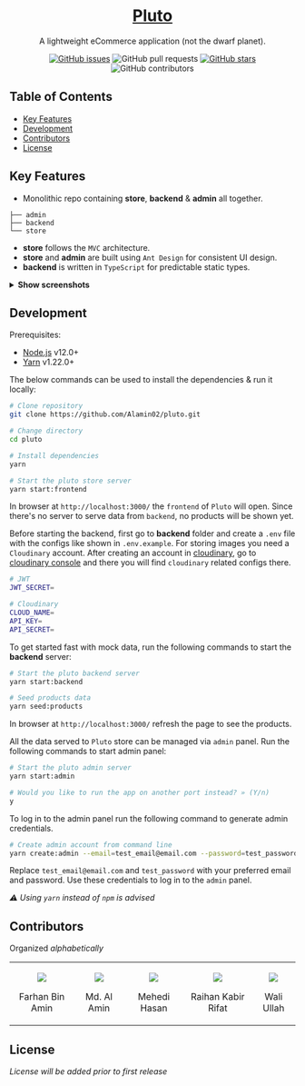 <div align="center">
  <a href="https://github.com/Alamin02/pluto/">
    <h1>Pluto</h1>
  </a>

A lightweight eCommerce application (not the dwarf planet).

[![GitHub issues](https://img.shields.io/github/issues/Alamin02/pluto?style=flat-square)](https://github.com/Alamin02/pluto/issues)
![GitHub pull requests](https://img.shields.io/github/issues-pr/Alamin02/pluto?style=flat-square)
[![GitHub stars](https://img.shields.io/github/stars/Alamin02/pluto?style=flat-square)](https://github.com/Alamin02/pluto/stargazers)
![GitHub contributors](https://img.shields.io/github/contributors/Alamin02/pluto?style=flat-square)

</div>

## Table of Contents

- [Key Features](#key-features)
- [Development](#development)
- [Contributors](#contributors)
- [License](#license)

## Key Features

- Monolithic repo containing **store**, **backend** & **admin** all together.

```
├── admin
├── backend
└── store
```

- **store** follows the `MVC` architecture.
- **store** and **admin** are built using `Ant Design` for consistent UI design.
- **backend** is written in `TypeScript` for predictable static types.

<details><summary><b>Show screenshots</b></summary>

_Screenshots will be added prior to first release_

</details>

## Development

Prerequisites:

- [Node.js]() v12.0+
- [Yarn]() v1.22.0+

The below commands can be used to install the dependencies & run it locally:

```sh
# Clone repository
git clone https://github.com/Alamin02/pluto.git

# Change directory
cd pluto

# Install dependencies
yarn

# Start the pluto store server
yarn start:frontend
```

In browser at `http://localhost:3000/` the `frontend` of `Pluto` will open.
Since there's no server to serve data from `backend`, no products will be shown yet.

Before starting the backend, first go to **backend** folder and create a `.env` file with the configs like shown in `.env.example`. For storing images you need a `Cloudinary` account. After creating an account in [cloudinary](https://cloudinary.com/users/register/free), go to [cloudinary console](https://cloudinary.com/console) and there you will find `cloudinary` related configs there.

```sh
# JWT
JWT_SECRET=

# Cloudinary
CLOUD_NAME=
API_KEY=
API_SECRET=
```

To get started fast with mock data, run the following commands to start the **backend** server:

```sh
# Start the pluto backend server
yarn start:backend

# Seed products data
yarn seed:products
```

In browser at `http://localhost:3000/` refresh the page to see the products.

All the data served to `Pluto` store can be managed via `admin` panel. Run the following commands to start admin panel:

```sh
# Start the pluto admin server
yarn start:admin

# Would you like to run the app on another port instead? » (Y/n)
y
```

To log in to the admin panel run the following command to generate admin credentials.

```sh
# Create admin account from command line
yarn create:admin --email=test_email@email.com --password=test_password
```

Replace `test_email@email.com` and `test_password` with your preferred email and password. Use these credentials to log in to the `admin` panel.

_⚠️ Using `yarn` instead of `npm` is advised_

## Contributors

Organized _alphabetically_

<table>
<tr>
<td align="center">

[![](https://github.com/farhan2077.png?size=50)](https://github.com/farhan2077)

Farhan Bin Amin

</td>
<td align="center">

[![](https://github.com/Alamin02.png?size=50)](https://github.com/Alamin02)

Md. Al Amin

</td>
<td align="center">

[![](https://github.com/MehediHasan06.png?size=50)](https://github.com/MehediHasan06)

Mehedi Hasan

</td>
<td align="center">

[![](https://github.com/raihankabir36850.png?size=50)](https://github.com/raihankabir36850)

Raihan Kabir Rifat

</td>
<td align="center">

[![](https://github.com/wali39.png?size=50)](https://github.com/wali39)

Wali Ullah

</td>
</tr>
</table>

## License

_License will be added prior to first release_
